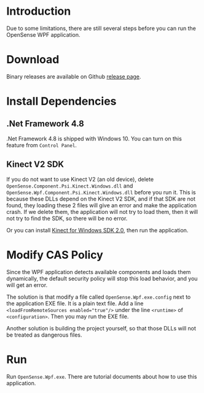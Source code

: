 # Introduction

Due to some limitations, there are still several steps before you can run the OpenSense WPF application.

# Download

Binary releases are available on Github [release page](https://github.com/intelligent-human-perception-laboratory/OpenSense/releases).

# Install Dependencies

## .Net Framework 4.8

.Net Framework 4.8 is shipped with Windows 10. You can turn on this feature from `Control Panel`.

## Kinect V2 SDK

If you do not want to use Kinect V2 (an old device), delete `OpenSense.Component.Psi.Kinect.Windows.dll` and `OpenSense.Wpf.Component.Psi.Kinect.Windows.dll` before you run it.
This is because these DLLs depend on the Kinect V2 SDK, and if that SDK are not found, they loading these 2 files will give an error and make the application crash.
If we delete them, the application will not try to load them, then it will not try to find the SDK, so there will be no error.

Or you can install [Kinect for Windows SDK 2.0](https://www.microsoft.com/en-us/download/details.aspx?id=44561), then run the application.

# Modify CAS Policy

Since the WPF application detects available components and loads them dynamically, the default security policy will stop this load behavior, and you will get an error.

The solution is that modify a file called `OpenSense.Wpf.exe.config` next to the application EXE file. It is a plain text file.
Add a line `<loadFromRemoteSources enabled="true"/>` under the line `<runtime>` of `<configuration>`. Then you may run the EXE file.

Another solution is building the project yourself, so that those DLLs will not be treated as dangerous files.

# Run

Run `OpenSense.Wpf.exe`.
There are tutorial documents about how to use this application.